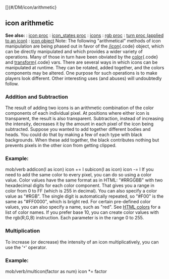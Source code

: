 []{#/DM/icon/arithmetic}
  ## icon arithmetic
  **See also:**
  :   [icon proc](ref/proc/icon)
  :   [icon_states proc](ref/proc/icon_states)
  :   [icons](ref/DM/icon)
  :   [rgb proc](ref/proc/rgb)
  :   [turn proc (applied to an icon)](ref/proc/turn/icon)
  :   [icon object](ref/icon)
  Note: The following \"arithmetical\" methods of icon manipulation are
  being phased out in favor of the [/icon](ref/icon){.code} object, which
  can be directly manipulated and which provides a wider variety of
  operations. Many of those in turn have been obviated by the
  [color](ref/atom/var/color){.code} and
  [transform](ref/atom/var/transform){.code} vars.
  There are several ways in which icons can be manipulated at runtime.
  They can be rotated, added together, and the colors components may be
  altered.
  One purpose for such operations is to make players look different. Other
  interesting uses (and abuses) will undoubtedly follow.
  ### Addition and Subtraction
  The result of adding two icons is an arithmetic combination of the color
  components of each individual pixel. At positions where either icon is
  transparent, the result is also transparent. Subtraction, instead of
  increasing the intensity, decreases it by the amount in each pixel of
  the icon being subtracted.
  Suppose you wanted to add together different bodies and heads. You could
  do that by making a few of each type with black backgrounds. When these
  add together, the black contributes nothing but prevents pixels in the
  other icon from getting clipped.
  ### Example:
  mob/verb addicon(I as icon) icon += I subicon(I as icon) icon -= I
  If you need to add the same color to every pixel, you can do so using a
  color value. Color values have the same format as in HTML: \"#RRGGBB\"
  with two hexadecimal digits for each color component. That gives you a
  range in color from 0 to FF (which is 255 in decimal).
  You can also specify a color value as \"#RGB\". The single digit is
  automatically repeated, so \"#F00\" is the same as \"#FF0000\", which is
  bright red. For certain pre-defined color values, you can also specify a
  name, such as \"red\". See [HTML
  colors](ref/%7B%7Bappendix%7D%7D/html-colors) for a list of color names.
  If you prefer base 10, you can create color values with the rgb(R,G,B)
  instruction. Each parameter is in the range 0 to 255.
  ### Multiplication
  To increase (or decrease) the intensity of an icon multiplicatively, you
  can use the \'`*`\' operator.
  ### Example:
  mob/verb/multicon(factor as num) icon \*= factor